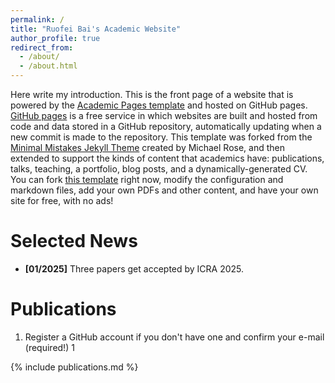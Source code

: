 ```yaml
---
permalink: /
title: "Ruofei Bai's Academic Website"
author_profile: true
redirect_from: 
  - /about/
  - /about.html
---
```


Here write my introduction. This is the front page of a website that is powered by the [Academic Pages template](https://github.com/academicpages/academicpages.github.io) and hosted on GitHub pages. [GitHub pages](https://pages.github.com) is a free service in which websites are built and hosted from code and data stored in a GitHub repository, automatically updating when a new commit is made to the repository. This template was forked from the [Minimal Mistakes Jekyll Theme](https://mmistakes.github.io/minimal-mistakes/) created by Michael Rose, and then extended to support the kinds of content that academics have: publications, talks, teaching, a portfolio, blog posts, and a dynamically-generated CV. You can fork [this template](https://github.com/academicpages/academicpages.github.io) right now, modify the configuration and markdown files, add your own PDFs and other content, and have your own site for free, with no ads!

Selected News
======
* **[01/2025]** Three papers get accepted by ICRA 2025.


Publications
======
1. Register a GitHub account if you don't have one and confirm your e-mail (required!) 1


{% include publications.md %}
